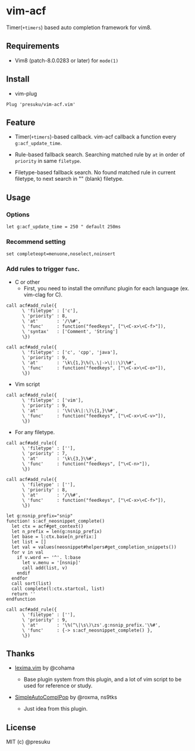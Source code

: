 # vim-acf
Timer(`+timers`) based auto completion framework for vim8.

## Requirements
* Vim8 (patch-8.0.0283 or later) for `mode(1)`

## Install
* vim-plug
```
Plug 'presuku/vim-acf.vim'
```

## Feature

* Timer(`+timers`)-based callback.
  vim-acf callback a function every `g:acf_update_time`.

* Rule-based fallback search.
  Searching matched rule by `at` in order of `priority` in same `filetype`.

* Filetype-based fallback search.
  No found matched rule in current filetype, to next search in "" (blank) filetype.

## Usage

### Options

```vim script
let g:acf_update_time = 250 " default 250ms
```

### Recommend setting

```vim script
set completeopt=menuone,noselect,noinsert
```

### Add rules to trigger `func`.

* C or other
  * First, you need to install the omnifunc plugin for each language (ex. vim-clag for C).
```vim script
call acf#add_rule({
      \ 'filetype' : ['c'],
      \ 'priority' : 8,
      \ 'at'       : '/\%#',
      \ 'func'     : function("feedkeys", ["\<C-x>\<C-f>"]),
      \ 'syntax'   : ['Comment', 'String']
      \})

call acf#add_rule({
      \ 'filetype' : ['c', 'cpp', 'java'],
      \ 'priority' : 9,
      \ 'at'       : '\k\{1,}\%(\.\|->\|::\)\%#',
      \ 'func'     : function("feedkeys", ["\<C-x>\<C-o>"]),
      \})
```

* Vim script
```vim script
call acf#add_rule({
      \ 'filetype' : ['vim'],
      \ 'priority' : 9,
      \ 'at'       : '\%(\k\|:\)\{1,}\%#',
      \ 'func'     : function("feedkeys", ["\<C-x>\<C-v>"]),
      \})
```

* For any filetype.
```vim script
call acf#add_rule({
      \ 'filetype' : [''],
      \ 'priority' : 7,
      \ 'at'       : '\k\{3,}\%#',
      \ 'func'     : function("feedkeys", ["\<C-n>"]),
      \})

call acf#add_rule({
      \ 'filetype' : [''],
      \ 'priority' : 8,
      \ 'at'       : '/\%#',
      \ 'func'     : function("feedkeys", ["\<C-x>\<C-f>"]),
      \})

let g:nsnip_prefix="snip"
function! s:acf_neosnippet_complete()
  let ctx = acf#get_context()
  let n_prefix = len(g:nsnip_prefix)
  let base = l:ctx.base[n_prefix:]
  let list = []
  let val = values(neosnippet#helpers#get_completion_snippets())
  for v in val
    if v.word =~ '^'. l:base
      let v.menu = '[nsnip]'
      call add(list, v)
    endif
  endfor
  call sort(list)
  call complete(l:ctx.startcol, list)
  return ''
endfunction

call acf#add_rule({
      \ 'filetype' : [''],
      \ 'priority' : 9,
      \ 'at'       : '\%(^\|\s\)\zs'.g:nsnip_prefix.'\%#',
      \ 'func'     : {-> s:acf_neosnippet_complete() },
      \})
```

## Thanks

* [lexima.vim](https://github.com/cohama/lexima.vim) by @cohama
  * Base plugin system from this plugin, 
    and a lot of vim script to be used for reference or study.

* [SimpleAutoComplPop](https://github.com/roxma/SimpleAutoComplPop) by @roxma, ns9tks
  * Just idea from this plugin.

## License

MIT (c) @presuku

